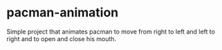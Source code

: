 # pacman-animation

Simple project that animates pacman to move from right to left and left to right and to open and close his mouth.
